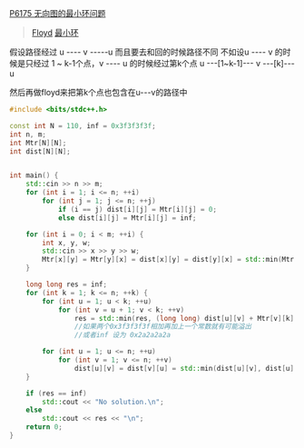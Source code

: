 [P6175 无向图的最小环问题](https://www.luogu.com.cn/problem/P6175)

> [Floyd](https://github.com/GongNanyue/ProblemSolve/blob/main/%E5%9B%BE%E8%AE%BA/%E6%9C%80%E7%9F%AD%E8%B7%AF/Floyd.md)
> [最小环](https://github.com/GongNanyue/ProblemSolve/blob/main/%E5%9B%BE%E8%AE%BA/%E6%9C%80%E5%B0%8F%E7%8E%AF.md)

假设路径经过 u ---- v -----u 
而且要去和回的时候路径不同 不如设u ---- v 的时候是只经过 1 ~ k-1个点，v ---- u 的时候经过第k个点
u ---[1~k-1]--- v ---[k]--- u

然后再做floyd来把第k个点也包含在u---v的路径中

```cpp
#include <bits/stdc++.h>

const int N = 110, inf = 0x3f3f3f3f;
int n, m;
int Mtr[N][N];
int dist[N][N];


int main() {
    std::cin >> n >> m;
    for (int i = 1; i <= n; ++i)
        for (int j = 1; j <= n; ++j)
            if (i == j) dist[i][j] = Mtr[i][j] = 0;
            else dist[i][j] = Mtr[i][j] = inf;

    for (int i = 0; i < m; ++i) {
        int x, y, w;
        std::cin >> x >> y >> w;
        Mtr[x][y] = Mtr[y][x] = dist[x][y] = dist[y][x] = std::min(Mtr[x][y], w);
    }

    long long res = inf;
    for (int k = 1; k <= n; ++k) {
        for (int u = 1; u < k; ++u)
            for (int v = u + 1; v < k; ++v)
                res = std::min(res, (long long) dist[u][v] + Mtr[v][k] + Mtr[k][u]);
                //如果两个0x3f3f3f3f相加再加上一个常数就有可能溢出
                //或者inf 设为 0x2a2a2a2a

        for (int u = 1; u <= n; ++u)
            for (int v = 1; v <= n; ++v)
                dist[u][v] = dist[v][u] = std::min(dist[u][v], dist[u][k] + dist[k][v]);
    }

    if (res == inf)
        std::cout << "No solution.\n";
    else
        std::cout << res << "\n";
    return 0;
}

```
